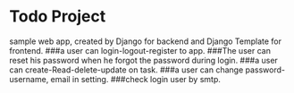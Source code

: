 # Todo Project 

sample web app, created by Django for backend and Django Template for frontend.
###a user can login-logout-register to app.
###The user can reset his password when he forgot the password during login.
###a user can create-Read-delete-update on task.
###a user can change password-username, email in setting.
###check login user by smtp.